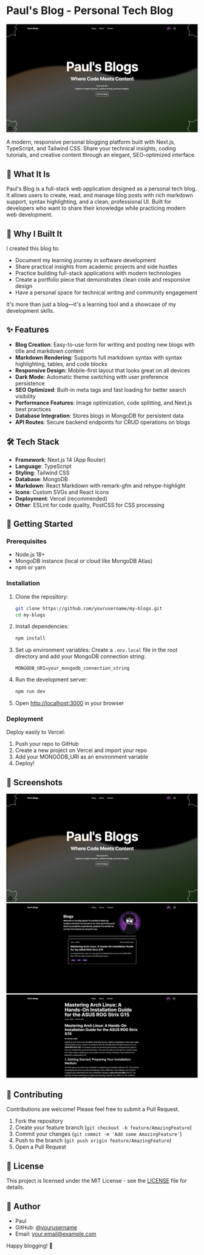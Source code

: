 # Paul's Blog - Personal Tech Blog

![Blog Screenshot](/public/template.png) <!-- Assuming there's a screenshot in public; adjust if needed -->

A modern, responsive personal blogging platform built with Next.js, TypeScript, and Tailwind CSS. Share your technical insights, coding tutorials, and creative content through an elegant, SEO-optimized interface.

## 📖 What It Is

Paul's Blog is a full-stack web application designed as a personal tech blog. It allows users to create, read, and manage blog posts with rich markdown support, syntax highlighting, and a clean, professional UI. Built for developers who want to share their knowledge while practicing modern web development.

## 🎯 Why I Built It

I created this blog to:

- Document my learning journey in software development
- Share practical insights from academic projects and side hustles
- Practice building full-stack applications with modern technologies
- Create a portfolio piece that demonstrates clean code and responsive design
- Have a personal space for technical writing and community engagement

It's more than just a blog—it's a learning tool and a showcase of my development skills.

## ✨ Features

- **Blog Creation**: Easy-to-use form for writing and posting new blogs with title and markdown content
- **Markdown Rendering**: Supports full markdown syntax with syntax highlighting, tables, and code blocks
- **Responsive Design**: Mobile-first layout that looks great on all devices
- **Dark Mode**: Automatic theme switching with user preference persistence
- **SEO Optimized**: Built-in meta tags and fast loading for better search visibility
- **Performance Features**: Image optimization, code splitting, and Next.js best practices
- **Database Integration**: Stores blogs in MongoDB for persistent data
- **API Routes**: Secure backend endpoints for CRUD operations on blogs

## 🛠️ Tech Stack

- **Framework**: Next.js 14 (App Router)
- **Language**: TypeScript
- **Styling**: Tailwind CSS
- **Database**: MongoDB
- **Markdown**: React Markdown with remark-gfm and rehype-highlight
- **Icons**: Custom SVGs and React Icons
- **Deployment**: Vercel (recommended)
- **Other**: ESLint for code quality, PostCSS for CSS processing

## 🚀 Getting Started

### Prerequisites

- Node.js 18+
- MongoDB instance (local or cloud like MongoDB Atlas)
- npm or yarn

### Installation

1. Clone the repository:

   ```bash
   git clone https://github.com/yourusername/my-blogs.git
   cd my-blogs
   ```

2. Install dependencies:

   ```bash
   npm install
   ```

3. Set up environment variables:
   Create a `.env.local` file in the root directory and add your MongoDB connection string:

   ```
   MONGODB_URI=your_mongodb_connection_string
   ```

4. Run the development server:

   ```bash
   npm run dev
   ```

5. Open [http://localhost:3000](http://localhost:3000) in your browser

### Deployment

Deploy easily to Vercel:

1. Push your repo to GitHub
2. Create a new project on Vercel and import your repo
3. Add your MONGODB_URI as an environment variable
4. Deploy!

## 📸 Screenshots

![Home Page](/public/template.png)
![Blog Post](/public/template2.png) <!-- Add actual screenshots -->
![Blog Post](/public/template3.png) <!-- Add actual screenshots -->

## 🤝 Contributing

Contributions are welcome! Please feel free to submit a Pull Request.

1. Fork the repository
2. Create your feature branch (`git checkout -b feature/AmazingFeature`)
3. Commit your changes (`git commit -m 'Add some AmazingFeature'`)
4. Push to the branch (`git push origin feature/AmazingFeature`)
5. Open a Pull Request

## 📄 License

This project is licensed under the MIT License - see the [LICENSE](LICENSE) file for details.

## 👤 Author

- Paul
- GitHub: [@yourusername](https://github.com/yourusername)
- Email: your.email@example.com

Happy blogging! 🚀
